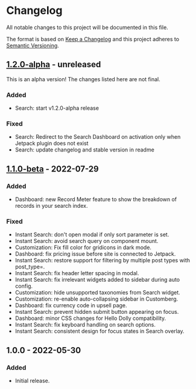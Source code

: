 # Changelog

All notable changes to this project will be documented in this file.

The format is based on [Keep a Changelog](https://keepachangelog.com/en/1.0.0/)
and this project adheres to [Semantic Versioning](https://semver.org/spec/v2.0.0.html).

## [1.2.0-alpha] - unreleased

This is an alpha version! The changes listed here are not final.

### Added
- Search: start v1.2.0-alpha release

### Fixed
- Search: Redirect to the Search Dashboard on activation only when Jetpack plugin does not exist
- Search: update changelog and stable version in readme

## [1.1.0-beta] - 2022-07-29
### Added
- Dashboard: new Record Meter feature to show the breakdown of records in your search index.

### Fixed
- Instant Search: don't open modal if only sort parameter is set.
- Instant Search: avoid search query on component mount.
- Customization: Fix fill color for gridicons in dark mode.
- Dashboard: fix pricing issue before site is connected to Jetpack.
- Instant Search: restore support for filtering by multiple post types with post_type=.
- Instant Search: fix header letter spacing in modal.
- Instant Search: fix irrelevant widgets added to sidebar during auto config.
- Customization: hide unsupported taxonomies from Search widget.
- Customization: re-enable auto-collapsing sidebar in Customberg.
- Dashboard: fix currency code in upsell page.
- Instant Search: prevent hidden submit button appearing on focus.
- Dashboard: minor CSS changes for Hello Dolly compatibility.
- Instant Search: fix keyboard handling on search options.
- Instant Search: consistent design for focus states in Search overlay.

## 1.0.0 - 2022-05-30
### Added
- Initial release.

[1.2.0-alpha]: https://github.com/Automattic/jetpack-search-plugin/compare/v1.1.0-beta...v1.2.0-alpha
[1.1.0-beta]: https://github.com/Automattic/jetpack-search-plugin/compare/1.0.0...1.1.0-beta
